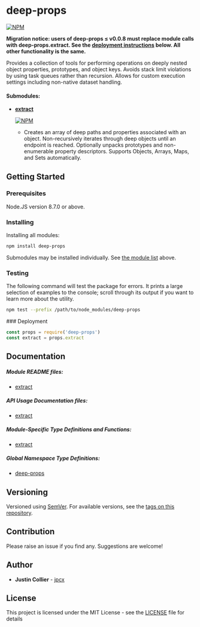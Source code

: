 # deep-props

[![NPM](https://nodei.co/npm/deep-props.png)](https://nodei.co/npm/deep-props/)

__Migration notice: users of deep-props ≤ v0.0.8 must replace module calls with deep-props.extract. See the [deployment instructions](#deployment) below. All other functionality is the same.__

Provides a collection of tools for performing operations on deeply nested object properties, prototypes, and object keys. Avoids stack limit violations by using task queues rather than recursion. Allows for custom execution settings including non-native dataset handling.

<a name="submodules"></a>
#### Submodules:
+ __[extract](/libs/extract/README.md)__

  [![NPM](https://nodei.co/npm/deep-props.extract.png?mini=true)](https://nodei.co/npm/deep-props.extract/)
  + Creates an array of deep paths and properties associated with an object. Non-recursively iterates through deep objects until an endpoint is reached. Optionally unpacks prototypes and non-enumerable property descriptors. Supports Objects, Arrays, Maps, and Sets automatically.

## Getting Started

### Prerequisites

Node.JS version 8.7.0 or above.

### Installing

Installing all modules:
```bash
npm install deep-props
```
Submodules may be installed individually. See [the module list](#submodules) above.

### Testing

The following command will test the package for errors. It prints a large selection of examples to the console; scroll through its output if you want to learn more about the utility.

```bash
npm test --prefix /path/to/node_modules/deep-props
```
<a name="deployment">
### Deployment

```js
const props = require('deep-props')
const extract = props.extract
```

## Documentation

##### Module README files:
+ [extract](/libs/extract/README.md)

##### API Usage Documentation files:
+ [extract](/libs/extract/docs/API.md)

##### Module-Specific Type Definitions and Functions:
+ [extract](/libs/extract/docs/global.md)

##### Global Namespace Type Definitions:
+ [deep-props](/docs/global.md)

## Versioning

Versioned using [SemVer](http://semver.org/). For available versions, see the [tags on this repository](https://github.com/jpcx/deep-props/tags).

## Contribution

Please raise an issue if you find any. Suggestions are welcome!

## Author

+ **Justin Collier** - [jpcx](https://github.com/jpcx)

## License

This project is licensed under the MIT License - see the [LICENSE](/LICENSE) file for details
